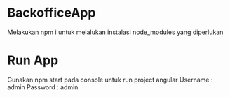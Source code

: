 # BackofficeApp
Melakukan npm i untuk melalukan instalasi node_modules yang diperlukan

# Run App
Gunakan npm start pada console untuk run project angular
Username : admin
Password : admin 
